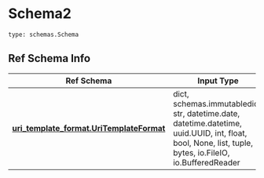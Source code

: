 # Schema2
```
type: schemas.Schema
```

## Ref Schema Info
Ref Schema | Input Type | Output Type
---------- | ---------- | -----------
[**uri_template_format.UriTemplateFormat**](../../../../../../../../components/schema/uri_template_format.md) | dict, schemas.immutabledict, str, datetime.date, datetime.datetime, uuid.UUID, int, float, bool, None, list, tuple, bytes, io.FileIO, io.BufferedReader | schemas.immutabledict, str, float, int, bool, None, tuple, bytes, io.FileIO

